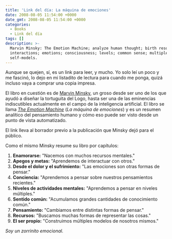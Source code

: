 ```yaml
---
title: 'Link del día: La máquina de emociones'
date: 2008-08-05 11:54:00 +0000
date_gmt: 2008-08-05 11:54:00 +0000
categories:
  - Books
  - Link del día
tags: []
description: >-
  Marvin Minsky: The Emotion Machine; analyze human thought; birth resources;
  interactions; emotions; consciousness; levels; common sense; multiple forms;
  self-models.
---
```



Aunque se quejen, sí, es un link para leer, y mucho. Yo solo leí un poco y me fascinó, lo dejo en mi listadito de lectura para cuando me ponga, quizá incluso vaya a comprar una copia impresa.

El libro en cuestión es de [Marvin Minsky](http://en.wikipedia.org/wiki/Marvin_Lee_Minsky), un groso desde ser uno de los que ayudó a diseñar la tortuguita del Logo, hasta ser una de las eminencias indiscutibles actualmente en el campo de la inteligencia artificial. El libro se llama [_The Emotion Machine_](http://en.wikipedia.org/wiki/The_Emotion_Machine) (_La máquina de emociones_) y es un resumen analítico del pensamiento humano y cómo eso puede ser visto desde un punto de vista automatizado.

El link lleva al borrador previo a la publicación que Minsky dejó para el público.

Como el mismo Minsky resume su libro por capítulos:

1. **Enamorarse:** "Nacemos con muchos recursos mentales."
2. **Apegos y metas:** "Aprendemos de interactuar con otros."
3. **Desde el dolor y el sufrimiento:** "Las emociones son otras formas de pensar."
4. **Conciencia:** "Aprendemos a pensar sobre nuestros pensamientos recientes."
5. **Niveles de actividades mentales:** "Aprendemos a pensar en niveles múltiples."
6. **Sentido común:** "Acumulamos grandes cantidades de conocimiento común."
7. **Pensamiento:** "Cambiamos entre distintas formas de pensar."
8. **Recursos:** "Buscamos muchas formas de representar las cosas."
9. **El ser propio:** "Construimos múltiples modelos de nosotros mismos."

_Soy un zorrinito emocional._